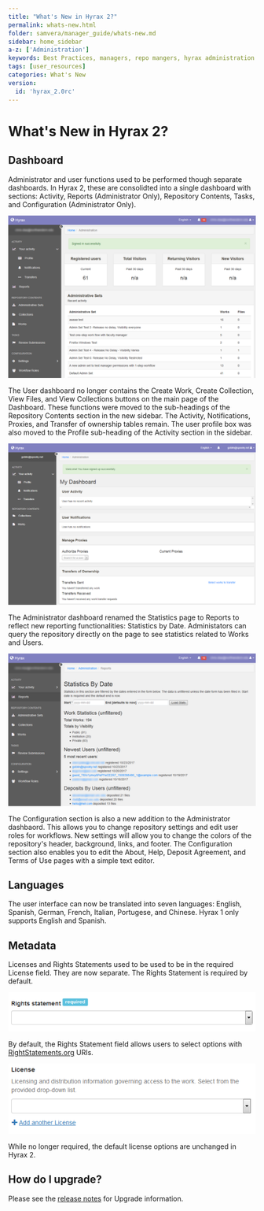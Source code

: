 ```yaml
---
title: "What's New in Hyrax 2?"
permalink: whats-new.html
folder: samvera/manager_guide/whats-new.md
sidebar: home_sidebar
a-z: ['Administration']
keywords: Best Practices, managers, repo mangers, hyrax administration
tags: [user_resources]
categories: What's New
version:
  id: 'hyrax_2.0rc'
---
```


# What's New in Hyrax 2?

## Dashboard

Administrator and user functions used to be performed though separate dashboards. In Hyrax 2, these are consolidted into a single dashboard with sections: Activity, Reports (Administrator Only), Repository Contents, Tasks, and Configuration (Administrator Only).

![Adminstrator Dashboard](assets\images\screenshots\admin-dashboard-2.png)

The User dashboard no longer contains the Create Work, Create Collection, View Files, and View Collections buttons on the main page of the Dashboard. These functions were moved to the sub-headings of the Repository Contents section in the new sidebar. The Activity, Notifications, Proxies, and Transfer of ownership tables remain. The user profile box was also moved to the Profile sub-heading of the Activity section in the sidebar.

![User Dashboard](assets\images\screenshots\user-dashboard-2.png)

The Administrator dashboard renamed the Statistics page to Reports to reflect new reporting functionalities: Statistics by Date. Administators can query the repository directly on the page to see statistics related to Works and Users.

![Administrator Reports](assets\images\screenshots\admin-reports-2.png)

The Configuration section is also a new addition to the Administrator dashbaord. This allows you to change repository settings and edit user roles for workflows. New settings will allow you to change the colors of the repository's header, background, links, and footer. The Configuration section also enables you to edit the About, Help, Deposit Agreement, and Terms of Use pages with a simple text editor.

## Languages

The user interface can now be translated into seven languages: English, Spanish, German, French, Italian, Portugese, and Chinese. Hyrax 1 only supports English and Spanish.

## Metadata

Licenses and Rights Statements used to be used to be in the required License field. They are now separate. The Rights Statement is required by default.

![Rights Statement](assets\images\screenshots\work-rightstatement-2.png)

By default, the Rights Statement field allows users to select options with [RightStatements.org](http://rightsstatements.org/page/1.0/) URIs.

![License](assets\images\screenshots\work-license-2.png)

While no longer required, the default license options are unchanged in Hyrax 2.

## How do I upgrade?

Please see the [release notes](https://github.com/samvera/hyrax/releases) for Upgrade information.
